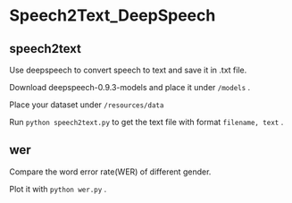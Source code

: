 # Speech2Text_DeepSpeech

## speech2text

Use deepspeech to convert speech to text and save it in .txt file.

Download deepspeech-0.9.3-models and place it under `/models` .

Place your dataset under `/resources/data`

Run `python speech2text.py` to get the text file with format `filename, text` .

## wer

Compare the word error rate(WER) of different gender.

Plot it with `python wer.py` .

